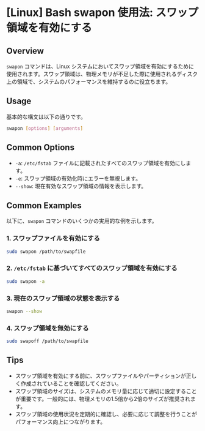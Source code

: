# [Linux] Bash swapon 使用法: スワップ領域を有効にする

## Overview
`swapon` コマンドは、Linux システムにおいてスワップ領域を有効にするために使用されます。スワップ領域は、物理メモリが不足した際に使用されるディスク上の領域で、システムのパフォーマンスを維持するのに役立ちます。

## Usage
基本的な構文は以下の通りです。

```bash
swapon [options] [arguments]
```

## Common Options
- `-a`: `/etc/fstab` ファイルに記載されたすべてのスワップ領域を有効にします。
- `-e`: スワップ領域の有効化時にエラーを無視します。
- `--show`: 現在有効なスワップ領域の情報を表示します。

## Common Examples
以下に、`swapon` コマンドのいくつかの実用的な例を示します。

### 1. スワップファイルを有効にする
```bash
sudo swapon /path/to/swapfile
```

### 2. `/etc/fstab` に基づいてすべてのスワップ領域を有効にする
```bash
sudo swapon -a
```

### 3. 現在のスワップ領域の状態を表示する
```bash
swapon --show
```

### 4. スワップ領域を無効にする
```bash
sudo swapoff /path/to/swapfile
```

## Tips
- スワップ領域を有効にする前に、スワップファイルやパーティションが正しく作成されていることを確認してください。
- スワップ領域のサイズは、システムのメモリ量に応じて適切に設定することが重要です。一般的には、物理メモリの1.5倍から2倍のサイズが推奨されます。
- スワップ領域の使用状況を定期的に確認し、必要に応じて調整を行うことがパフォーマンス向上につながります。